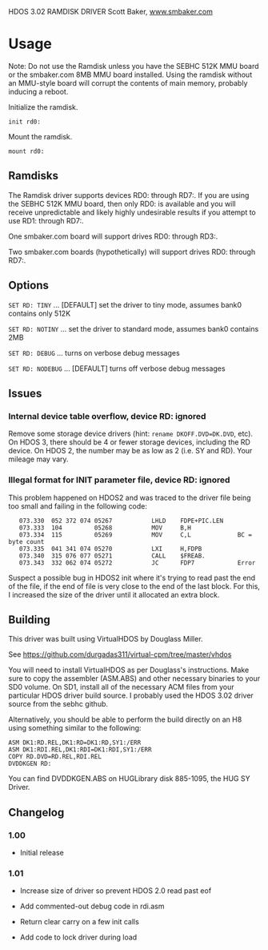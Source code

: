 HDOS 3.02 RAMDISK DRIVER
Scott Baker, www.smbaker.com

# Usage

Note: Do not use the Ramdisk unless you have the SEBHC 512K MMU board
or the smbaker.com 8MB MMU board installed. Using the ramdisk without
an MMU-style board will corrupt the contents of main memory, probably
inducing a reboot.

Initialize the ramdisk.

```HDOS
init rd0:
```

Mount the ramdisk.

```HDOS
mount rd0:
```

## Ramdisks

The Ramdisk driver supports devices RD0: through RD7:. If you are using the SEBHC 512K
MMU board, then only RD0: is available and you will receive unpredictable and likely highly
undesirable results if you attempt to use RD1: through RD7:.

One smbaker.com board will support drives RD0: through RD3:.

Two smbaker.com boards (hypothetically) will support drives RD0: through RD7:.

## Options

`SET RD: TINY` ... [DEFAULT] set the driver to tiny mode, assumes bank0 contains only 512K

`SET RD: NOTINY` ... set the driver to standard mode, assumes bank0 contains 2MB

`SET RD: DEBUG` ... turns on verbose debug messages

`SET RD: NODEBUG` ... [DEFAULT] turns off verbose debug messages

## Issues

### Internal device table overflow, device RD: ignored

Remove some storage device drivers (hint: `rename DKOFF.DVD=DK.DVD`, etc). On HDOS 3,
there should be 4 or fewer storage devices, including the RD device. On HDOS 2,
the number may be as low as 2 (i.e. SY and RD). Your mileage may vary.

### Illegal format for INIT parameter file, device RD: ignored

This problem happened on HDOS2 and was traced to the driver file being too small and
failing in the following code:

```assembly
   073.330  052 372 074 05267           LHLD    FDPE+PIC.LEN
   073.333  104         05268           MOV     B,H
   073.334  115         05269           MOV     C,L             BC = byte count
   073.335  041 341 074 05270           LXI     H,FDPB
   073.340  315 076 077 05271           CALL    $FREAB.
   073.343  332 062 074 05272           JC      FDP7            Error
```

Suspect a possible bug in HDOS2 init where it's trying to read past the end of the
file, if the end of file is very close to the end of the last block. For this, I
increased the size of the driver until it allocated an extra block.

## Building

This driver was built using VirtualHDOS by Douglass Miller.

See https://github.com/durgadas311/virtual-cpm/tree/master/vhdos

You will need to install VirtualHDOS as per Douglass's instructions. Make sure to copy
the assembler (ASM.ABS) and other necessary binaries to your SD0 volume. On SD1, install
all of the necessary ACM files from your particular HDOS driver build source. I probably
used the HDOS 3.02 driver source from the sebhc github.

Alternatively, you should be able to perform the build directly on an H8 using something
similar to the following:

```HDOS
ASM DK1:RD.REL,DK1:RD=DK1:RD,SY1:/ERR
ASM DK1:RDI.REL,DK1:RDI=DK1:RDI,SY1:/ERR
COPY RD.DVD=RD.REL,RDI.REL
DVDDKGEN RD:
```

You can find DVDDKGEN.ABS on HUGLibrary disk 885-1095, the HUG SY Driver.

## Changelog

### 1.00

* Initial release

### 1.01

* Increase size of driver so prevent HDOS 2.0 read past eof

* Add commented-out debug code in rdi.asm

* Return clear carry on a few init calls

* Add code to lock driver during load
